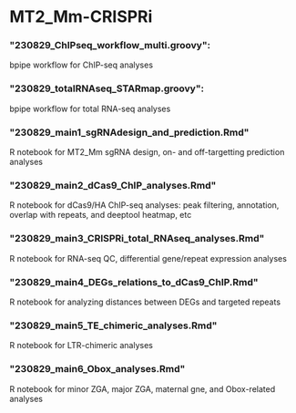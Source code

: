 # MT2_Mm-CRISPRi

### "230829_ChIPseq_workflow_multi.groovy": 

  bpipe workflow for ChIP-seq analyses

### "230829_totalRNAseq_STARmap.groovy": 

  bpipe workflow for total RNA-seq analyses

### "230829_main1_sgRNAdesign_and_prediction.Rmd"

  R notebook for MT2_Mm sgRNA design, on- and off-targetting prediction analyses

### "230829_main2_dCas9_ChIP_analyses.Rmd"

  R notebook for dCas9/HA ChIP-seq analyses: peak filtering, annotation, overlap with repeats, and deeptool heatmap, etc

### "230829_main3_CRISPRi_total_RNAseq_analyses.Rmd"

  R notebook for RNA-seq QC, differential gene/repeat expression analyses

### "230829_main4_DEGs_relations_to_dCas9_ChIP.Rmd"

  R notebook for analyzing distances between DEGs and targeted repeats

### "230829_main5_TE_chimeric_analyses.Rmd"

  R notebook for LTR-chimeric analyses

### "230829_main6_Obox_analyses.Rmd"

  R notebook for minor ZGA, major ZGA, maternal gne, and Obox-related analyses
  

